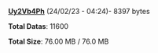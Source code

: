 [**Uy2Vb4Ph**](/data/Uy2Vb4Ph.txt) (24/02/23 - 04:24)- 8397 bytes

**Total Datas**: 11600

**Total Size**: 76.00 MB / 76.0 MB